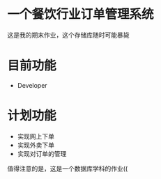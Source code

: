 # 一个餐饮行业订单管理系统
这是我的期末作业，这个存储库随时可能暴毙

# 目前功能
  - Developer

# 计划功能
  - 实现网上下单
  - 实现外卖下单
  - 实现对订单的管理

  值得注意的是，这是一个数据库学科的作业((